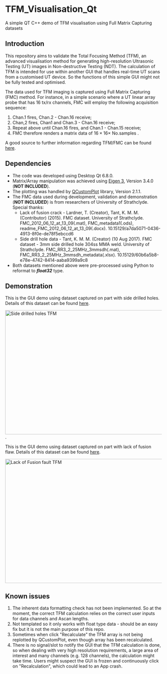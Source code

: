 # TFM_Visualisation_Qt
A simple QT C++ demo of TFM visualisation using Full Matrix Capturing datasets

## Introduction
This repository aims to validate the Total Focusing Method (TFM), an advanced visualisation method for generating high-resolution Ultrasonic Testing (UT) images in Non-destructive Testing (NDT). The calculation of TFM is intended for use within another GUI that handles real-time UT scans from a customised UT device. So the functions of this simple GUI might not be fully tested and optimised. 

The data used for TFM imaging is captured using Full Matrix Capturing (FMC) method. For instance, in a simple scenario where a UT linear array probe that has 16 tx/rx channels, FMC will employ the following acquisition sequence:
1. Chan.1 fires, Chan.2 - Chan.16 receive;
2. Chan,2 fires, Chan1 and Chan.3 - Chan.16 receive;
3. Repeat above until Chan.16 fires, and Chan.1 - Chan.15 receive;
4. FMC therefore renders a matrix data of $16\times16\times$ No.samples .
   
A good source to further information regarding TFM/FMC can be found [here](https://www.ndt.net/article/ecndt2023/presentation/ECNDT2023_PRESENTATION_390.pdf).

## Dependencies

 - The code was developed using Desktop Qt 6.8.0.
 - Matrix/Array manipulation was achieved using [Eigen 3](https://eigen.tuxfamily.org/index.php?title=Main_Page), Version 3.4.0 (**NOT INCLUDED**).
 - The plotting was handled by [QCustomPlot](https://www.qcustomplot.com/documentation/index.html) library, Version 2.1.1. 
 - The FMC data used during development, validation and demonstration (**NOT INCLUDED**) is from researchers of University of Strathclyde. Special thanks:
    - Lack of fusion crack - Lardner, T. (Creator), Tant, K. M. M. (Contributor) (2015). FMC dataset. University of Strathclyde. FMC_2012_06_12_at_13_09(.mat), FMC_metadata1(.ods), readme_FMC_2012_06_12_at_13_09(.docx). 10.15129/a7da5071-0436-4913-8f0e-de78f5ebccd6  
    - Side drill hole data - Tant, K. M. M. (Creator) (10 Aug 2017). FMC dataset - 3mm side drilled hole 304ss MMA weld. University of Strathclyde. FMC_RR3_2_25MHz_3mmsdh(.mat), FMC_RR3_2_25MHz_3mmsdh_metadata(.xlsx). 10.15129/60b6a5b8-e78e-4742-8414-aaba9399a9c8
 - Both datasets mentioned above were pre-processed using Python to reformat to ***float32*** type.  
## Demonstration
 
 
   This is the GUI demo using dataset captured on part with side drilled holes. Details of this dataset can be found [here](https://pureportal.strath.ac.uk/en/datasets/fmc-dataset-3mm-side-drilled-hole-304ss-mma-weld). 
 
 
<img src="https://github.com/user-attachments/assets/27b4ebd0-568e-40b2-91c8-bd9253d78f96" alt="Side drilled holes TFM" width =600 height=400>. 
 
 
This is the GUI demo using dataset captured on part with lack of fusion flaw. Details of this dataset can be found [here](https://pureportal.strath.ac.uk/en/datasets/fmc-dataset).
 
<img src= https://github.com/user-attachments/assets/70651c13-4a80-4813-98d4-7bd4fe7d4c8c alt="Lack of Fusion fault TFM" width =600 height=400>

## Known issues
1. The inherent data formatting check has not been implemented. So at the moment, the correct TFM calculation relies on the correct user inputs for data channels and Ascan lengths. 
2. Not templated so it only works with float type data - should be an easy fix but it is not the main purpose of this repo.
3. Sometimes when click "Recalculate" the TFM array is not being replotted by QCustomPlot, even though array has been recalculated. 
4. There is no signal/slot to notify the GUI that the TFM calculation is done, so when dealing with very high resolution requirements, a large area of interest and many channels (e.g. 128 channels), the calculation might take time. Users might suspect the GUI is frozen and continuously click on "Recalculation", which could lead to an App crash.  

 
 

